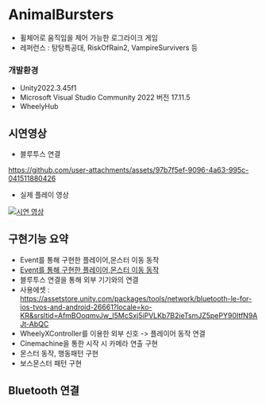 # AnimalBursters
- 휠체어로 움직임을 제어 가능한 로그라이크 게임
- 레퍼런스 : 탕탕특공대, RiskOfRain2, VampireSurvivers 등

 ### 개발환경 
 - Unity2022.3.45f1
 - Microsoft Visual Studio Community 2022 버전 17.11.5
 - WheelyHub

## 시연영상
- 블루투스 연결

https://github.com/user-attachments/assets/97b7f5ef-9096-4a63-995c-041511880426

- 실제 플레이 영상

[![시연 영상](https://github.com/user-attachments/assets/d624fca7-9cbd-49b5-ba0e-636de7457b8c)](https://vimeo.com/1035473770 "클릭하여 재생")

## 구현기능 요약
- Event를 통해 구현한 플레이어,몬스터 이동 동작
- [Event를 통해 구현한 플레이어,몬스터 이동 동작](Bluetooth-연결)
- 블루투스 연결을 통해 외부 기기와의 연결
- 사용에셋 : https://assetstore.unity.com/packages/tools/network/bluetooth-le-for-ios-tvos-and-android-26661?locale=ko-KR&srsltid=AfmBOoqmvJw_I5McSxj5iPVLKb7B2ieTsmJZ5pePY90ItfN9AJt-AbQC
- WheelyXController를 이용한 외부 신호 -> 플레이어 동작 연결
- Cinemachine을 통한 시작 시 카메라 연출 구현
- 몬스터 동작, 행동패턴 구현
- 보스몬스터 패턴 구현

## Bluetooth 연결 

